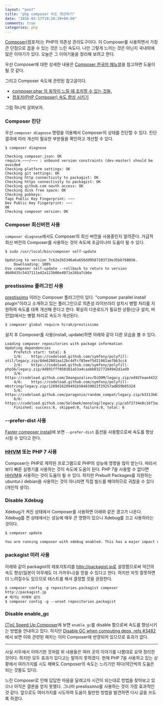 ```yaml
---
layout: "post"
title: "php composer 속도 개선하기"
date: "2016-03-17T19:20:39+09:00"
comments: true
categories: php
---
```

[Composer](https://getcomposer.org/)(컴포저)는 PHP의 의존성 관리도구이다. 이 Composer를 사용하면서 가장 큰 단점으로 꼽을 수 있는 것은 느린 속도다. 나만 그렇게 느끼는 것은 아닌지 국내외에 많은 이야기가 있다. 오늘은 그 이야기들을 정리해 보려고 한다.

우선 Composer에 대한 상세한 내용은 [Composer 한국어 매뉴얼](https://xpressengine.github.io/Composer-korean-docs/)을 참고하면 도움이 될 것 같다.

그리고 Composer 속도에 관련된 참고글이다.

* [composer.phar 의 동작이 느릴 때 조치할 수 있는 것들.](http://findstar.pe.kr/archives/532)
* [컴포저(PHP Composer) 속도 향상 시키기](https://www.lesstif.com/pages/viewpage.action?pageId=30277898)

그럼 하나씩 살펴보자.

### Composer 진단

우선 `composer diagnose` 명령을 이용해서 Composer의 상태를 진단할 수 있다. 진단 결과에 따라 개선이 필요한 부분들을 확인하고 개선할 수 있다.

```
$ composer diagnose

Checking composer.json: OK
require.~~~/~~~ : unbound version constraints (dev-master) should be avoided
Checking platform settings: OK
Checking git settings: OK
Checking http connectivity to packagist: OK
Checking https connectivity to packagist: OK
Checking github.com oauth access: OK
Checking disk free space: OK
Checking pubkeys:
Tags Public Key Fingerprint: ~~~
Dev Public Key Fingerprint: ~~~
OK
Checking composer version: OK
```

### Composer 최신버전 사용

`composer diagnose`에서도 Composer의 최신 버전을 사용중인지 알려준다. 가급적 최신 버전의 Composer를 사용하는 것이 속도에 조금이나마 도움이 될 수 있다.

```
$ sudo /usr/local/bin/composer self-update

Updating to version 7c62e2b5346a6a656dd9587203719e35bb768056.
    Downloading: 100%
Use composer self-update --rollback to return to version d6d0435c5437111e42a123b06e4071e26ba7cb6e
```

### prestissimo 플러그인 사용

[prestissimo](https://github.com/hirak/prestissimo) 이라는 Composer 플러그인이 있다. "composer parallel install plugin"이라고 소개하고 있는 플러그인으로 의존성 라이브러리 설치시 병렬 처리를 지원하여 속도를 대폭 개선해 준다고 한다. 확실히 다운로드가 필요한 상황(신규 설치, 버전업)에서는 병렬 처리로 속도가 개선된다.

```bash
$ composer global require hirak/prestissimo
```

설치 후 Composer를 사용(install, update)하면 아래와 같이 다른 모습을 볼 수 있다.

```
Loading composer repositories with package information
Updating dependencies
    Prefetch start: total: 6
    1/6:    https://codeload.github.com/symfony/polyfill-util/legacy.zip/8de62801aa12bc4dfcf85eef5d21981ae7bb3cc4
    2/6:    https://codeload.github.com/symfony/polyfill-php56/legacy.zip/4d891fff050101a53a4caabb03277284942d1ad9
    3/6:    https://codeload.github.com/Imangazaliev/DiDOM/legacy.zip/e492feae44321e2f4882f6e9466614732822f008
    4/6:    https://codeload.github.com/symfony/polyfill-mbstring/legacy.zip/1289d16209491b584839022f29257ad859b8532d
    5/6:    https://codeload.github.com/paragonie/random_compat/legacy.zip/b3313b618f4edd76523572531d5d7e22fe747430
    6/6:    https://codeload.github.com/Seldaek/monolog/legacy.zip/a5f2734e8c16f3aa21b3da09715d10e15b4d2d45
    Finished: success:6, skipped:0, failure:0, total: 6
```

### --prefer-dist 사용

[Faster composer install](http://stackoverflow.com/a/20827631)에 보면 `--prefer-dist` 옵션을 사용함으로써 속도를 향상 시킬 수 있다고 한다.

### [HHVM](http://hhvm.com/) 또는 PHP 7 사용

Composer는 PHP로 제작된 프로그램으로 PHP의 성능에 영향을 많이 받는다. 따라서 보다 빠른 실행기를 사용하는 것이 속도에 도움이 된다. PHP 7을 사용할 수 없다면 [HHVM](http://hhvm.com/)을 사용하는 것이 도움이 될 수 있다. 하지만 Prebuilt Packages를 지원하는 ubuntu나 debian을 사용하는 것이 아니라면 직접 빌드를 해야하므로 귀찮을 수 있다(개인적 생각).

### Disable Xdebug

Xdebug가 켜진 상태에서 Composer를 사용하면 아래와 같은 경고가 나온다. Xdebug를 켠 상태에서는 성능에 매우 큰 영향이 있으니 Xdebug를 끄고 사용하라는 것이다.

```bash
$ composer update

You are running composer with xdebug enabled. This has a major impact on runtime performance. See https://getcomposer.org/xdebug
```

### packagist 미러 사용

아래와 같이 packagist의 레포지토리를 http://packagist.jp로 설정함으로써 약간의 속도 향상(일본이 아무래도 더 가까우니)을 얻을 수 있다고 한다. 하지만 자칫 잘못하면 더 느려질수도 있으므로 테스트를 해서 결정할 것을 권장한다.

```
$ composer config -g repositories.packagist composer http://packagist.jp
# 제거는 아래와 같이
$ composer config -g --unset repositories.packagist
```

### Disable enable_gc

[\[Tip\] Speed Up Composer](https://laracasts.com/discuss/channels/tips/tip-speed-up-composer)에 보면 `enable_gc`를 disable 함으로써 속도를 향상시키는 방법을 안내하고 있다. 하지만 [Disable GC when computing deps, refs #3482](https://github.com/composer/composer/commit/ac676f47f7bbc619678a29deae097b6b0710b799)에서 보면 이와 관련된 패치는 이미 Composer에 반영되어 있으므로 효과가 없다.

---

사실 서두에서 이야기한 것처럼 위 내용들은 여러 곳의 이야기를 나름대로 요약 정리한 것이다. 하지만 모두 효과가 있다고는 말하지 못하겠다. 현재 PHP 7을 사용하고 있는 상황에서 여러가지를 시도 해봐도 Composer의 속도는 느리기만 하다(약간씩의 도움은 되는 것들도 있다).

느린 Composer로 인해 답답한 마음을 달래고자 시간이 되는대로 방법을 찾아보고 있으나 아직은 결론을 얻지 못했다. 그나마 prestissimo를 사용하는 것이 가장 효과적인 것 같다. 앞으로도 여러가지를 시도하여 도움이 될만한 방법을 발견하면 다시 글을 쓰도록 하겠다.
